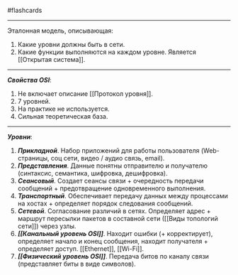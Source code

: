 #flashcards
***
Эталонная модель, описывающая:
1. Какие уровни должны быть в сети.
2. Какие функции выполняются на каждом уровне.
Является [[Открытая система]].
***
***Свойства OSI***:
1. Не включает описание [[Протокол уровня]].
2. 7 уровней.
3. На практике не используется.
4. Сильная теоретическая база.
***
***Уровни***:
1. ***Прикладной***.
	Набор приложений для работы пользователя (Web-страницы, соц сети, видео / аудио связь, email).
2. ***Представления***.
	Данные понятны отправителю и получателю (синтаксис, семантика, шифровка, дешифровка).
3. ***Сеансовый***.
	Создает сеансы связи + очередность передачи сообщений + предотвращение одновременного выполнения.
4. ***Транспортный***.
	Обеспечивает передачу данных между процессами на хостах + определяет порядок следования сообщений.
5. ***Сетевой***.
	Согласование различий в сетях. Определяет адрес + маршрут пересылки пакетов в составной сети ([[Виды топологий сети]]) через узлы.
6. ***[[Канальный уровень OSI]]***.
	Находит ошибки (+ корректирует), определяет начало и конец сообщения, находит получателя + определяет доступ. [[Ethernet]], [[Wi-Fi]].
7. ***[[Физический уровень OSI]]***.
	Передача битов по каналу связи (представляет биты в виде символов).
<!--SR:!2025-09-22,1,230-->
